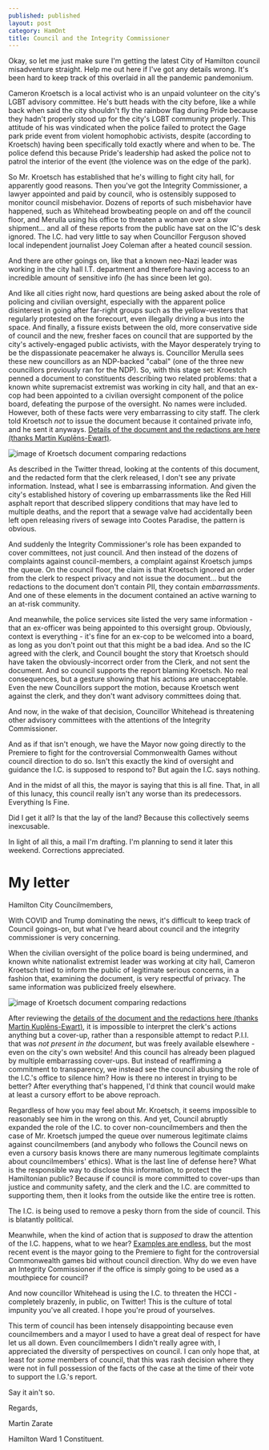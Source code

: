 ```yaml
---
published: published
layout: post
category: HamOnt
title: Council and the Integrity Commissioner
---
```


Okay, so let me just make sure I'm getting the latest City of Hamilton council
misadventure straight.  Help me out here if I've got any details wrong.  It's
been hard to keep track of this overlaid in all the pandemic pandemonium.

Cameron Kroetsch is a local activist who is an unpaid volunteer on the city's
LGBT advisory committee.  He's butt heads with the city before, like a while
back when said the city shouldn't fly the rainbow flag during Pride because they
hadn't properly stood up for the city's LGBT community properly. This attitude
of his was vindicated when the police failed to protect the Gage park pride
event from violent homophobic activists, despite (according to Kroetsch) having
been specifically told exactly where and when to be.  The police defend this
because Pride's leadership had asked the police not to patrol the interior of
the event (the violence was on the edge of the park).

<!--excerpt-->

So Mr. Kroetsch has established that he's willing to fight city hall, for
apparently good reasons. Then you've got the Integrity Commissioner, a lawyer
appointed and paid by council, who is ostensibly supposed to monitor council
misbehavior.  Dozens of reports of such misbehavior have happened, such as
Whitehead browbeating people on and off the council floor, and Merulla using his
office to threaten a woman over a slow shipment... and all of these reports from
the public have sat on the IC's desk ignored.  The I.C. had very little to say
when Councillor Ferguson shoved local independent journalist Joey Coleman after
a heated council session.

And there are other goings on, like that a known neo-Nazi leader was working in
the city hall I.T. department and therefore having access to an incredible
amount of sensitive info (he has since been let go).

And like all cities right now, hard questions are being asked about the role of
policing and civilian oversight, especially with the apparent police disinterest
in going after far-right groups such as the yellow-vesters that regularly
protested on the forecourt, even illegally driving a bus into the space. And
finally, a fissure exists between the old, more conservative side of council and
the new, fresher faces on council that are supported by the city's
actively-engaged public activists, with the Mayor desperately trying to be the
dispassionate peacemaker he always is.  Councillor Merulla sees these new
councillors as an NDP-backed "cabal" (one of the three new councillors
previously ran for the NDP). So, with this stage set: Kroestch penned a document
to constituents describing two related problems: that a known white supremacist
extremist was working in city hall, and that an ex-cop had been appointed to a
civilian oversight component of the police board, defeating the purpose of the
oversight.  No names were included.  However, both of these facts were very
embarrassing to city staff.  The clerk told Kroetsch *not* to issue the document
because it contained private info, and he sent it anyways. [Details of the
document and the redactions are here (thanks Martin
Kuplēns-Ewart)](https://twitter.com/mkuplens/status/1311673941790949378).

![image of Kroetsch document comparing redactions](/images/2020-10-10-integrity-commissioner/Kroetsch-document-censored-and-original.jpg)

As described in the Twitter thread, looking at the contents of this document, and
the redacted form that the clerk released, I don't see any private information.
Instead, what I see is embarrassing information.  And given the city's
established history of covering up embarrassments like the Red Hill asphalt
report that described slippery conditions that may have led to multiple deaths,
and the report that a sewage valve had accidentally been left open releasing
rivers of sewage into Cootes Paradise, the pattern is obvious.

And suddenly the Integrity Commissioner's role has been expanded to cover
committees, not just council.  And then instead of the dozens of complaints
against council-members, a complaint against Kroetsch jumps the queue.  On the
council floor, the claim is that Kroetsch ignored an order from the clerk to
respect privacy and not issue the document... but the redactions to the document
don't contain PII, they contain *embarrassments*.  And one of these elements in
the document contained an active warning to an at-risk community.

And meanwhile, the police services site listed the very same information - that
an ex-officer was being appointed to this oversight group.  Obviously, context
is everything - it's fine for an ex-cop to be welcomed into a board, as long as
you don't point out that this might be a bad idea. And so the IC agreed with the
clerk, and Council bought the story that Kroetsch should have taken the
obviously-incorrect order from the Clerk, and not sent the document.  And so
council supports the report blaming Kroetsch.  No real consequences, but a
gesture showing that his actions are unacceptable.  Even the new Councillors
support the motion, because Kroetsch went against the clerk, and they don't want
advisory committees doing that.

And now, in the wake of that decision, Councillor Whitehead is threatening other
advisory committees with the attentions of the Integrity Commissioner.

And as if that isn't enough, we have the Mayor now going directly to the
Premiere to fight for the controversial Commonwealth Games without council
direction to do so.  Isn't this exactly the kind of oversight and guidance the
I.C. is supposed to respond to?  But again the I.C. says nothing.

And in the midst of all this, the mayor is saying that this is all fine.  That,
in all of this lunacy, this council really isn't any worse than its
predecessors.  Everything Is Fine.

Did I get it all?  Is that the lay of the land? Because this collectively seems
inexcusable.

In light of all this, a mail I'm drafting.  I'm planning to send it later this
weekend.  Corrections appreciated.

# My letter

Hamilton City Councilmembers,

With COVID and Trump dominating the news, it's difficult to keep track of
Council goings-on, but what I've heard about council and the integrity
commissioner is very concerning.

When the civilian oversight of the police board is being undermined, and known
white nationalist extremist leader was working at city hall, Cameron Kroetsch
tried to inform the public of legitimate serious concerns, in a fashion that,
examining the document, is very respectful of privacy.  The same information was
publicized freely elsewhere.

![image of Kroetsch document comparing redactions](/images/2020-10-10-integrity-commissioner/Kroetsch-document-censored-and-original.jpg)

After reviewing the [details of the document and the redactions here (thanks
Martin Kuplēns-Ewart)](https://twitter.com/mkuplens/status/1311673941790949378),
it is impossible to interpret the clerk's actions anything but a cover-up,
rather than a responsible attempt to redact P.I.I. that was *not present in the
document*, but was freely available elsewhere - even on the city's own website!
And this council has already been plagued by multiple embarrassing cover-ups.
But instead of reaffirming a commitment to transparency, we instead see the
council abusing the role of the I.C.'s office to silence him?  How is there no
interest in trying to be better?  After everything that's happened, I'd think
that council would make at least a cursory effort to be above reproach.

Regardless of how you may feel about Mr. Kroetsch, it seems impossible to
reasonably see him in the wrong on this.  And yet, Council abruptly expanded the
role of the I.C. to cover non-councilmembers and then the case of Mr. Kroetsch
jumped the queue over numerous legitimate claims against councilmembers (and
anybody who follows the Council news on even a cursory basis knows there are
many numerous legitimate complaints about councilmembers' ethics).  What is the
last line of defense here?  What is the responsible way to disclose this
information, to protect the Hamiltonian public?  Because if council is more
committed to cover-ups than justice and community safety, and the clerk and the
I.C. are committed to supporting them, then it looks from the outside like the
entire tree is rotten.

The I.C. is being used to remove a pesky thorn from the side of
council. This is blatantly political.

Meanwhile, when the kind of action that is *supposed* to draw the attention of
the I.C. happens, what to we hear?  [Examples are
endless](https://www.chch.com/a-kitchener-business-has-filed-a-complaint-against-hamilton-councillor-sam-merulla/),
but the most recent event is the mayor going to the Premiere to fight for the
controversial Commonwealth games bid without council direction.  Why do we even
have an Integrity Commissioner if the office is simply going to be used as a
mouthpiece for council?

And now councillor Whitehead is using the I.C. to threaten the HCCI - completely
brazenly, in public, on Twitter!  This is the culture of total impunity you've
all created.  I hope you're proud of yourselves.

This term of council has been intensely disappointing because even
councilmembers and a mayor I used to have a great deal of respect for have let
us all down.  Even councilmembers I didn't really agree with, I appreciated the
diversity of perspectives on council.  I can only hope that, at least for *some*
members of council, that this was rash decision where they were not in full
possession of the facts of the case at the time of their vote to support the
I.G.'s report.

Say it ain't so.

Regards,

Martin Zarate

Hamilton Ward 1 Constituent.